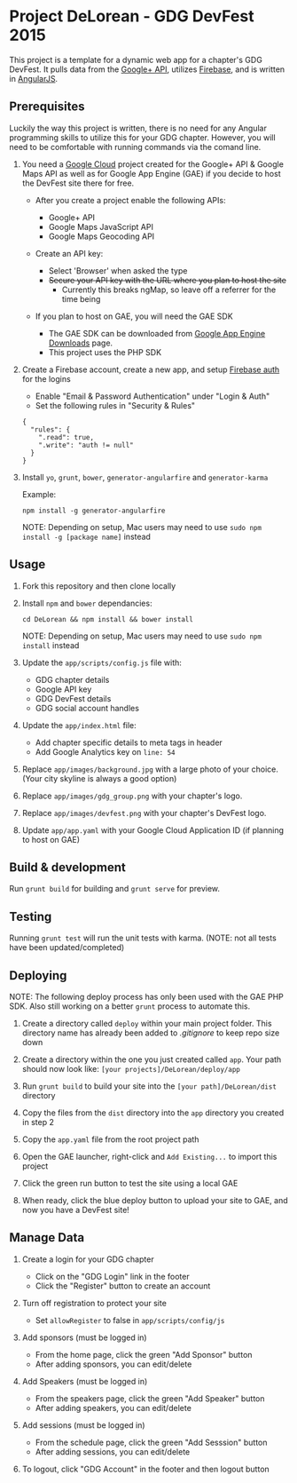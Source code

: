 Project DeLorean - GDG DevFest 2015
===========================

This project is a template for a dynamic web app for a chapter's GDG DevFest. 
It pulls data from the [Google+ API](https://developers.google.com/+/web/api/rest/), utilizes [Firebase](https://www.firebase.com/), and is written in [AngularJS](https://angularjs.org/).

## Prerequisites

Luckily the way this project is written, there is no need for any Angular programming skills to utilize this for your GDG chapter. However, you will need to be comfortable with running commands 
via the comand line.

1. You need a [Google Cloud](https://console.developers.google.com/project) project created for the Google+ API & Google Maps API as well as for Google App Engine (GAE) if you decide to host the DevFest site there for free.

    * After you create a project enable the following APIs:
    
      * Google+ API
      * Google Maps JavaScript API
      * Google Maps Geocoding API
    
    * Create an API key:
    
      * Select 'Browser' when asked the type
      * ~~Secure your API key with the URL where you plan to host the site~~
        * Currently this breaks ngMap, so leave off a referrer for the time being
    
    * If you plan to host on GAE, you will need the GAE SDK
    
      * The GAE SDK can be downloaded from [Google App Engine Downloads](https://developers.google.com/appengine/downloads) page.
      * This project uses the PHP SDK

2. Create a Firebase account, create a new app, and setup [Firebase auth](https://www.firebase.com/docs/web/guide/user-auth.html) for the logins

    * Enable "Email & Password Authentication" under "Login & Auth"
    * Set the following rules in "Security & Rules"
    
    ```
    {
      "rules": {
        ".read": true,
        ".write": "auth != null"
      }
    }
    ```

3. Install `yo`, `grunt`, `bower`, `generator-angularfire` and `generator-karma`

    Example:
    ```
    npm install -g generator-angularfire
    ```
    NOTE: Depending on setup, Mac users may need to use `sudo npm install -g [package name]` instead

## Usage

1. Fork this repository and then clone locally

2. Install `npm` and `bower` dependancies:

    ```
    cd DeLorean && npm install && bower install
    ```
    NOTE: Depending on setup, Mac users may need to use `sudo npm install` instead

3. Update the `app/scripts/config.js` file with:

    * GDG chapter details
    * Google API key
    * GDG DevFest details
    * GDG social account handles

4. Update the `app/index.html` file:

    * Add chapter specific details to meta tags in header
    * Add Google Analytics key on `line: 54`

5. Replace `app/images/background.jpg` with a large photo of your choice. (Your city skyline is always a good option)

6. Replace `app/images/gdg_group.png` with your chapter's logo.

7. Replace `app/images/devfest.png` with your chapter's DevFest logo.

8. Update `app/app.yaml` with your Google Cloud Application ID (if planning to host on GAE)

## Build & development

Run `grunt build` for building and `grunt serve` for preview.

## Testing

Running `grunt test` will run the unit tests with karma. (NOTE: not all tests have been updated/completed)

## Deploying

NOTE: The following deploy process has only been used with the GAE PHP SDK. Also still working on a better `grunt` process to automate this.

1. Create a directory called `deploy` within your main project folder. 
    This directory name has already been added to _.gitignore_ to keep repo size down

2. Create a directory within the one you just created called `app`. 
    Your path should now look like: `[your projects]/DeLorean/deploy/app`

3. Run `grunt build` to build your site into the `[your path]/DeLorean/dist` directory

4. Copy the files from the `dist` directory into the `app` directory you created in step 2

5. Copy the `app.yaml` file from the root project path

6. Open the GAE launcher, right-click and `Add Existing...` to import this project

7. Click the green run button to test the site using a local GAE

8. When ready, click the blue deploy button to upload your site to GAE, and now you have a DevFest site!

## Manage Data

1. Create a login for your GDG chapter

    * Click on the "GDG Login" link in the footer
    * Click the "Register" button to create an account

2. Turn off registration to protect your site

    * Set `allowRegister` to false in `app/scripts/config/js`

3. Add sponsors (must be logged in)

    * From the home page, click the green "Add Sponsor" button
    * After adding sponsors, you can edit/delete

4. Add Speakers (must be logged in)

    * From the speakers page, click the green "Add Speaker" button
    * After adding speakers, you can edit/delete

5. Add sessions (must be logged in)

    * From the schedule page, click the green "Add Sesssion" button
    * After adding sessions, you can edit/delete

6. To logout, click "GDG Account" in the footer and then logout button